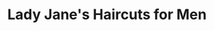 ---
title: "Lady Jane's Haircuts for Men"
url: /kenosha/lady-janes-haircuts-for-men/
shop: hairdresser
---